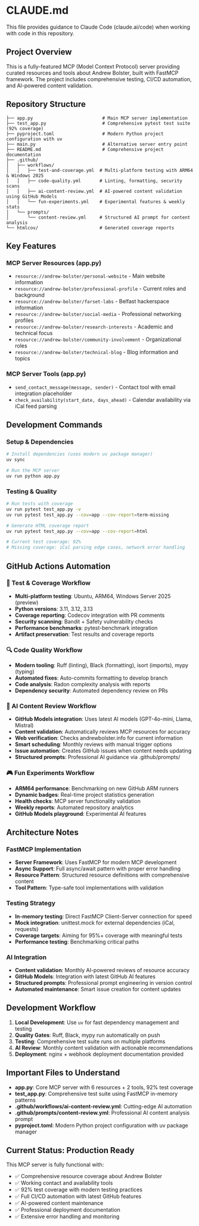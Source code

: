 # CLAUDE.md

This file provides guidance to Claude Code (claude.ai/code) when working with code in this repository.

## Project Overview

This is a fully-featured MCP (Model Context Protocol) server providing curated resources and tools about Andrew Bolster, built with FastMCP framework. The project includes comprehensive testing, CI/CD automation, and AI-powered content validation.

## Repository Structure

```
├── app.py                          # Main MCP server implementation
├── test_app.py                     # Comprehensive pytest test suite (92% coverage)
├── pyproject.toml                  # Modern Python project configuration with uv
├── main.py                         # Alternative server entry point
├── README.md                       # Comprehensive project documentation
├── .github/
│   ├── workflows/
│   │   ├── test-and-coverage.yml  # Multi-platform testing with ARM64 & Windows 2025
│   │   ├── code-quality.yml       # Linting, formatting, security scans
│   │   ├── ai-content-review.yml  # AI-powered content validation using GitHub Models
│   │   └── fun-experiments.yml    # Experimental features & weekly stats
│   └── prompts/
│       └── content-review.yml     # Structured AI prompt for content analysis
└── htmlcov/                       # Generated coverage reports
```

## Key Features

### MCP Server Resources (app.py)
- `resource://andrew-bolster/personal-website` - Main website information
- `resource://andrew-bolster/professional-profile` - Current roles and background  
- `resource://andrew-bolster/farset-labs` - Belfast hackerspace information
- `resource://andrew-bolster/social-media` - Professional networking profiles
- `resource://andrew-bolster/research-interests` - Academic and technical focus
- `resource://andrew-bolster/community-involvement` - Organizational roles
- `resource://andrew-bolster/technical-blog` - Blog information and topics

### MCP Server Tools (app.py)
- `send_contact_message(message, sender)` - Contact tool with email integration placeholder
- `check_availability(start_date, days_ahead)` - Calendar availability via iCal feed parsing

## Development Commands

### Setup & Dependencies
```bash
# Install dependencies (uses modern uv package manager)
uv sync

# Run the MCP server
uv run python app.py
```

### Testing & Quality
```bash
# Run tests with coverage
uv run pytest test_app.py -v
uv run pytest test_app.py --cov=app --cov-report=term-missing

# Generate HTML coverage report  
uv run pytest test_app.py --cov=app --cov-report=html

# Current test coverage: 92%
# Missing coverage: iCal parsing edge cases, network error handling
```

## GitHub Actions Automation

### 🧪 Test & Coverage Workflow
- **Multi-platform testing**: Ubuntu, ARM64, Windows Server 2025 (preview)
- **Python versions**: 3.11, 3.12, 3.13
- **Coverage reporting**: Codecov integration with PR comments
- **Security scanning**: Bandit + Safety vulnerability checks
- **Performance benchmarks**: pytest-benchmark integration
- **Artifact preservation**: Test results and coverage reports

### 🔍 Code Quality Workflow  
- **Modern tooling**: Ruff (linting), Black (formatting), isort (imports), mypy (typing)
- **Automated fixes**: Auto-commits formatting to develop branch
- **Code analysis**: Radon complexity analysis with reports
- **Dependency security**: Automated dependency review on PRs

### 🤖 AI Content Review Workflow
- **GitHub Models integration**: Uses latest AI models (GPT-4o-mini, Llama, Mistral)
- **Content validation**: Automatically reviews MCP resources for accuracy
- **Web verification**: Checks andrewbolster.info for current information  
- **Smart scheduling**: Monthly reviews with manual trigger options
- **Issue automation**: Creates GitHub issues when content needs updating
- **Structured prompts**: Professional AI guidance via .github/prompts/

### 🎮 Fun Experiments Workflow
- **ARM64 performance**: Benchmarking on new GitHub ARM runners
- **Dynamic badges**: Real-time project statistics generation
- **Health checks**: MCP server functionality validation
- **Weekly reports**: Automated repository analytics
- **GitHub Models playground**: Experimental AI features

## Architecture Notes

### FastMCP Implementation
- **Server Framework**: Uses FastMCP for modern MCP development
- **Async Support**: Full async/await pattern with proper error handling
- **Resource Pattern**: Structured resource definitions with comprehensive content
- **Tool Pattern**: Type-safe tool implementations with validation

### Testing Strategy  
- **In-memory testing**: Direct FastMCP Client-Server connection for speed
- **Mock integration**: unittest.mock for external dependencies (iCal, requests)
- **Coverage targets**: Aiming for 95%+ coverage with meaningful tests
- **Performance testing**: Benchmarking critical paths

### AI Integration
- **Content validation**: Monthly AI-powered reviews of resource accuracy
- **GitHub Models**: Integration with latest GitHub AI features
- **Structured prompts**: Professional prompt engineering in version control
- **Automated maintenance**: Smart issue creation for content updates

## Development Workflow

1. **Local Development**: Use `uv` for fast dependency management and testing
2. **Quality Gates**: Ruff, Black, mypy run automatically on push
3. **Testing**: Comprehensive test suite runs on multiple platforms  
4. **AI Review**: Monthly content validation with actionable recommendations
5. **Deployment**: nginx + webhook deployment documentation provided

## Important Files to Understand

- **app.py**: Core MCP server with 6 resources + 2 tools, 92% test coverage
- **test_app.py**: Comprehensive test suite using FastMCP in-memory patterns  
- **.github/workflows/ai-content-review.yml**: Cutting-edge AI automation
- **.github/prompts/content-review.yml**: Professional AI content analysis prompt
- **pyproject.toml**: Modern Python project configuration with uv package manager

## Current Status: Production Ready

This MCP server is fully functional with:
- ✅ Comprehensive resource coverage about Andrew Bolster
- ✅ Working contact and availability tools
- ✅ 92% test coverage with modern testing practices  
- ✅ Full CI/CD automation with latest GitHub features
- ✅ AI-powered content maintenance
- ✅ Professional deployment documentation
- ✅ Extensive error handling and monitoring